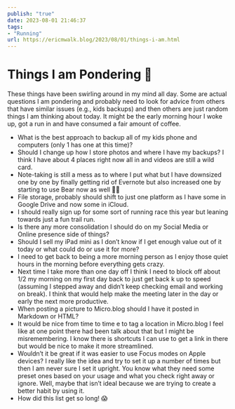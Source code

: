 ```yaml
---
publish: "true"
date: 2023-08-01 21:46:37
tags:
- "Running"
url: https://ericmwalk.blog/2023/08/01/things-i-am.html
---
```


# Things I am Pondering 🤔
These things have been swirling around in my mind all day. Some are actual questions I am pondering and probably need to look for advice from others that have similar issues (e.g., kids backups) and then others are just random things I am thinking about today. It might be the early morning hour I woke up, got a run in and have consumed a fair amount of coffee.

- What is the best approach to backup all of my kids phone and computers (only 1 has one at this time)?
- Should I change up how I store photos and where I have my backups? I think I have about 4 places right now all in and videos are still a wild card.
- Note-taking is still a mess as to where I put what but I have downsized one by one by finally getting rid of Evernote but also increased one by starting to use Bear now as well 🤦‍♂️
- File storage, probably should shift to just one platform as I have some in Google Drive and now some in iCloud.
- I should really sign up for some sort of running race this year but leaning towards just a fun trail run.
- Is there any more consolidation I should do on my Social Media or Online presence side of things?
- Should I sell my iPad mini as I don’t know if I get enough value out of it today or what could do or use it for more?
- I need to get back to being a more morning person as I enjoy those quiet hours in the morning before everything gets crazy.
- Next time I take more than one day off I think I need to block off about 1/2 my morning on my first day back to just get back k up to speed (assuming I stepped away and didn’t keep checking email and working on break). I think that would help make the meeting later in the day or early the next more productive.
- When posting a picture to Micro.blog should I have it posted in Markdown or HTML?
- It would be nice from time to time e to tag a location in Micro.blog I feel like at one point there had been talk about that but I might be misremembering. I know there is shortcuts I can use to get a link in there but would be nice to make it more streamlined.
- Wouldn’t it be great if it was easier to use Focus modes on Apple devices? I really like the idea and try to set it up a number of times but then I am never sure I set it upright. You know what they need some preset ones based on your usage and what you check right away or ignore. Well, maybe that isn’t ideal because we are trying to create a better habit by using it.
- How did this list get so long! 😱
